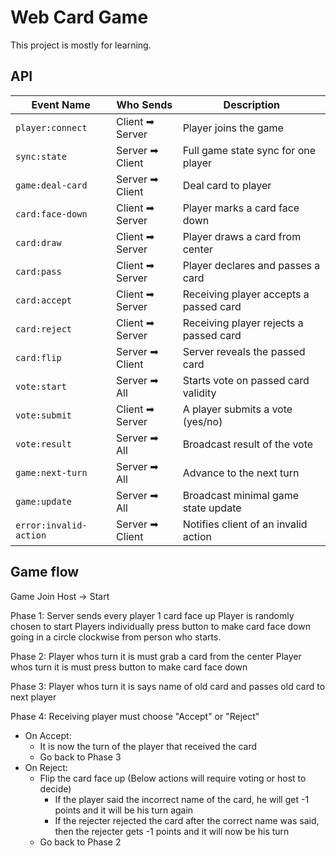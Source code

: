 # Web Card Game

This project is mostly for learning.

## API

| Event Name             | Who Sends       | Description                            |
| ---------------------- | --------------- | -------------------------------------- |
| `player:connect`       | Client ➡ Server | Player joins the game                  |
| `sync:state`           | Server ➡ Client | Full game state sync for one player    |
| `game:deal-card`       | Server ➡ Client | Deal card to player                    |
| `card:face-down`       | Client ➡ Server | Player marks a card face down          |
| `card:draw`            | Client ➡ Server | Player draws a card from center        |
| `card:pass`            | Client ➡ Server | Player declares and passes a card      |
| `card:accept`          | Client ➡ Server | Receiving player accepts a passed card |
| `card:reject`          | Client ➡ Server | Receiving player rejects a passed card |
| `card:flip`            | Server ➡ Client | Server reveals the passed card         |
| `vote:start`           | Server ➡ All    | Starts vote on passed card validity    |
| `vote:submit`          | Client ➡ Server | A player submits a vote (yes/no)       |
| `vote:result`          | Server ➡ All    | Broadcast result of the vote           |
| `game:next-turn`       | Server ➡ All    | Advance to the next turn               |
| `game:update`          | Server ➡ All    | Broadcast minimal game state update    |
| `error:invalid-action` | Server ➡ Client | Notifies client of an invalid action   |

## Game flow

Game Join
Host -> Start

Phase 1:
Server sends every player 1 card face up
Player is randomly chosen to start
Players individually press button to make card face down going in a circle clockwise from person who starts.

Phase 2:
Player whos turn it is must grab a card from the center
Player whos turn it is must press button to make card face down

Phase 3:
Player whos turn it is says name of old card and passes old card to next player

Phase 4:
Receiving player must choose "Accept" or "Reject"

- On Accept:
  - It is now the turn of the player that received the card
  - Go back to Phase 3
- On Reject:
  - Flip the card face up (Below actions will require voting or host to decide)
    - If the player said the incorrect name of the card, he will get -1 points and it will be his turn again
    - If the rejecter rejected the card after the correct name was said, then the rejecter gets -1 points and it will now be his turn
  - Go back to Phase 2
